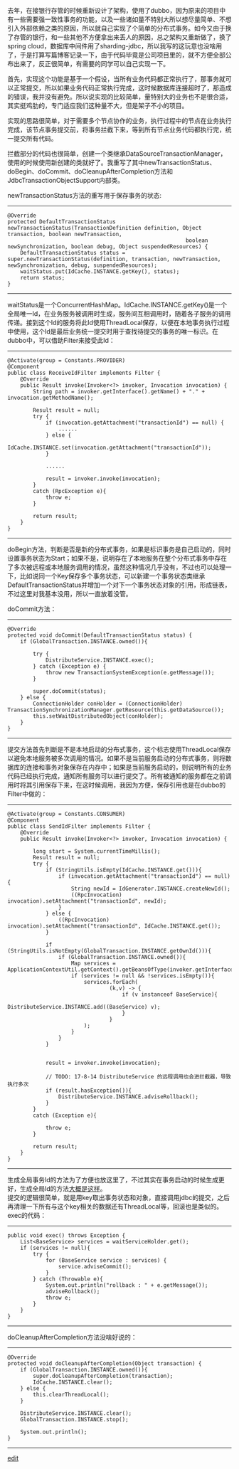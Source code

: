 
  去年，在接银行存管的时候重新设计了架构，使用了dubbo，因为原来的项目中有一些需要强一致性事务的功能，以及一些诸如量不特别大所以想尽量简单、不想引入外部依赖之类的原因，所以就自己实现了个简单的分布式事务。如今又由于换了存管的银行，和一些其他不方便拿出来丢人的原因，总之架构又重新做了，换了spring cloud，数据库中间件用了sharding-jdbc，所以我写的这玩意也没啥用了，于是打算写篇博客记录一下，由于代码毕竟是公司项目里的，就不方便全部公布出来了，反正很简单，有需要的同学可以自己实现一下。   

  首先，实现这个功能是基于一个假设，当所有业务代码都正常执行了，那事务就可以正常提交，所以如果业务代码正常执行完成，这时候数据库连接超时了，那造成的错误，我并没有避免。所以说实现的比较简单，量特别大的业务也不是很合适，其实挺鸡肋的，专门适应我们这种量不大，但是架子不小的项目。   

  实现的思路很简单，对于需要多个节点协作的业务，执行过程中的节点在业务执行完成，该节点事务提交前，将事务拦截下来，等到所有节点业务代码都执行完，统一提交所有代码。   

  拦截部分的代码也很简单，创建一个类继承DataSourceTransactionManager，使用的时候使用新创建的类就好了。我重写了其中newTransactionStatus、doBegin、doCommit、doCleanupAfterCompletion方法和JdbcTransactionObjectSupport内部类。   

  newTransactionStatus方法的重写用于保存事务的状态:   

-----

    @Override
    protected DefaultTransactionStatus newTransactionStatus(TransactionDefinition definition, Object transaction, boolean newTransaction,
                                                            boolean newSynchronization, boolean debug, Object suspendedResources) {
        DefaultTransactionStatus status = super.newTransactionStatus(definition, transaction, newTransaction, newSynchronization, debug, suspendedResources);
        waitStatus.put(IdCache.INSTANCE.getKey(), status);
        return status;
    }

-----

  waitStatus是一个ConcurrentHashMap。IdCache.INSTANCE.getKey()是一个全局唯一Id，在业务服务被调用时生成，服务间互相调用时，随着各子服务的调用传递。接到这个Id的服务将此Id使用ThreadLocal保存，以便在本地事务执行过程中使用，这个Id是最后业务统一提交时用于查找待提交的事务的唯一标识。在dubbo中，可以借助Filter来接受此Id：

-----

    @Activate(group = Constants.PROVIDER)
    @Component
    public class ReceiveIdFilter implements Filter {
        @Override
        public Result invoke(Invoker<?> invoker, Invocation invocation) {
            String path = invoker.getInterface().getName() + "." + invocation.getMethodName();

            Result result = null;
            try {
                if (invocation.getAttachment("transactionId") == null) {
                    ......
                } else {
                    IdCache.INSTANCE.set(invocation.getAttachment("transactionId"));
                }
                
                ......

                result = invoker.invoke(invocation);
            }
            catch (RpcException e){
                throw e;
            }

            return result;
        }
    }

-----

  doBegin方法，判断是否是新的分布式事务，如果是标识事务是自己启动的，同时设置事务状态为Start；如果不是，说明存在了本地服务在整个分布式事务中存在了多次被远程或本地服务调用的情况，虽然这种情况几乎没有，不过也可以处理一下，比如说同一个Key保存多个事务状态，可以新建一个事务状态类继承DefaultTransactionStatus并增加一个对下一个事务状态对象的引用，形成链表，不过这里对我基本没用，所以一直放着没管。     

  doCommit方法：

-----

    @Override
    protected void doCommit(DefaultTransactionStatus status) {
        if (GlobalTransaction.INSTANCE.owned()){

            try {
                DistributeService.INSTANCE.exec();
            } catch (Exception e) {
                throw new TransactionSystemException(e.getMessage());
            }
    
            super.doCommit(status);
        } else {
            ConnectionHolder conHolder = (ConnectionHolder) TransactionSynchronizationManager.getResource(this.getDataSource());
            this.setWaitDistributedObject(conHolder);
        }
    }

-----

  提交方法首先判断是不是本地启动的分布式事务，这个标志使用ThreadLocal保存以避免本地服务被多次调用的情况。如果不是当前服务启动的分布式事务，则将数据库的连接和事务对象保存在内存中；如果是当前服务启动的，则说明所有的业务代码已经执行完成，通知所有服务可以进行提交了。所有被通知的服务都在之前调用时将其引用保存下来，在这时候调用，我因为方便，保存引用也是在dubbo的Filter中做的：

-----

    @Activate(group = Constants.CONSUMER)
    @Component
    public class SendIdFilter implements Filter {
        @Override
        public Result invoke(Invoker<?> invoker, Invocation invocation) {

            long start = System.currentTimeMillis();
            Result result = null;
            try {
                if (StringUtils.isEmpty(IdCache.INSTANCE.get())){
                    if (invocation.getAttachment("transactionId") == null){
                        String newId = IdGenerator.INSTANCE.createNewId();
                        ((RpcInvocation) invocation).setAttachment("transactionId", newId);
                    }
                } else {
                    ((RpcInvocation) invocation).setAttachment("transactionId", IdCache.INSTANCE.get());
                }

                if (StringUtils.isNotEmpty(GlobalTransaction.INSTANCE.getOwnId())){
                    if (GlobalTransaction.INSTANCE.owned()){
                        Map services = ApplicationContextUtil.getContext().getBeansOfType(invoker.getInterface());
                        if (services != null && !services.isEmpty()){
                            services.forEach(
                                    (k,v) -> {
                                        if (v instanceof BaseService){
                                            DistributeService.INSTANCE.add((BaseService) v);
                                        }
                                    }
                            );
                        }
                    }
                }


                result = invoker.invoke(invocation);

                // TODO: 17-8-14 DistributeService 的远程调用也会进拦截器，导致执行多次
                if (result.hasException()){
                    DistributeService.INSTANCE.adviseRollback();
                }
            }
            catch (Exception e){

                throw e;
            }

            return result;
        }
    }

-----

  生成全局事务Id的方法为了方便也放这里了，不过其实在事务启动的时候生成更好，生成全局Id的方法[大概是这样](https://github.com/saaavsaaa/warn-report/blob/master/src/main/java/util/IdGenerator.java)。     
  提交的逻辑很简单，就是用key取出事务状态和对象，直接调用jdbc的提交，之后再清理一下所有与这个key相关的数据还有ThreadLocal等，回滚也是类似的。exec的代码：

-----

    public void exec() throws Exception {
        List<BaseService> services = waitServiceHolder.get();
        if (services != null){
            try {
                for (BaseService service : services) {
                    service.adviseCommit();
                }
            } catch (Throwable e){
                System.out.println("rollback : " + e.getMessage());
                adviseRollback();
                throw e;
            }
        }
    }

-----

  doCleanupAfterCompletion方法没啥好说的：

-----

    @Override
    protected void doCleanupAfterCompletion(Object transaction) {
        if (GlobalTransaction.INSTANCE.owned()){
            super.doCleanupAfterCompletion(transaction);
            IdCache.INSTANCE.clear();
        } else {
            this.clearThreadLocal();
        }
    
        DistributeService.INSTANCE.clear();
        GlobalTransaction.INSTANCE.stop();
        
        System.out.println();
    }

-----

[edit](https://github.com/saaavsaaa/saaavsaaa.github.io/edit/master/aaa/Own_Distribute_Transaction.md)


```markdown
```
